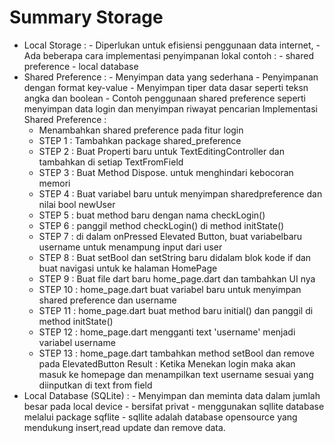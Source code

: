 # Summary Storage
- Local Storage : - Diperlukan untuk efisiensi penggunaan data internet, - Ada beberapa cara implementasi penyimpanan lokal
    contoh : - shared preference
             - local database
- Shared Preference : - Menyimpan data yang sederhana
                      - Penyimpanan dengan format key-value
                      - Menyimpan tiper data dasar seperti teksn angka dan boolean
                      - Contoh penggunaan shared preference seperti menyimpan data login dan menyimpan riwayat pencarian
    Implementasi Shared Preference :
    - Menambahkan shared preference pada fitur login
    - STEP 1 : Tambahkan package shared_preference
    - STEP 2 : Buat Properti baru untuk TextEditingController dan tambahkan di setiap TextFromField
    - STEP 3 : Buat Method Dispose. untuk menghindari kebocoran memori
    - STEP 4 : Buat variabel baru untuk menyimpan sharedpreference dan nilai bool newUser
    - STEP 5 : buat method baru dengan nama checkLogin()
    - STEP 6 : panggil method checkLogin() di method initState()
    - STEP 7 : di dalam onPressed Elevated Button, buat variabelbaru username untuk menampung input dari user
    - STEP 8 : Buat setBool dan setString baru didalam blok kode if dan buat navigasi untuk ke halaman HomePage
    - STEP 9 : Buat file dart baru home_page.dart dan tambahkan UI nya
    - STEP 10 : home_page.dart buat variabel baru untuk menyimpan shared preference dan username
    - STEP 11 : home_page.dart buat method baru initial() dan panggil di method initState()
    - STEP 12 : home_page.dart mengganti text 'username' menjadi variabel username
    - STEP 13 : home_page.dart tambahkan method setBool dan remove pada ElevatedButton
    Result : Ketika Menekan login maka akan masuk ke homepage dan menampilkan text username sesuai yang diinputkan di text from field
- Local Database (SQLite) : - Menyimpan dan meminta data dalam jumlah besar pada local device 
                            - bersifat privat
                            - menggunakan sqllite database melalui package sqflite
                            - sqllite adalah database opensource yang mendukung insert,read update dan remove data.
 
